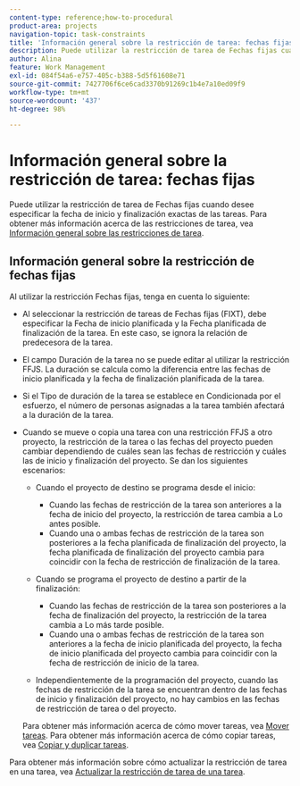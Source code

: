 ```yaml
---
content-type: reference;how-to-procedural
product-area: projects
navigation-topic: task-constraints
title: 'Información general sobre la restricción de tarea: fechas fijas'
description: Puede utilizar la restricción de tarea de Fechas fijas cuando desee especificar la fecha de inicio y finalización exactas de las tareas. Para obtener más información sobre las restricciones de tarea, vea Información general sobre las restricciones de tarea.
author: Alina
feature: Work Management
exl-id: 084f54a6-e757-405c-b388-5d5f61608e71
source-git-commit: 7427706f6ce6cad3370b91269c1b4e7a10ed09f9
workflow-type: tm+mt
source-wordcount: '437'
ht-degree: 98%

---
```


# Información general sobre la restricción de tarea: fechas fijas

Puede utilizar la restricción de tarea de Fechas fijas cuando desee especificar la fecha de inicio y finalización exactas de las tareas. Para obtener más información acerca de las restricciones de tarea, vea [Información general sobre las restricciones de tarea](../../../manage-work/tasks/task-constraints/task-constraint-overview.md).

## Información general sobre la restricción de fechas fijas

Al utilizar la restricción Fechas fijas, tenga en cuenta lo siguiente:

* Al seleccionar la restricción de tareas de Fechas fijas (FIXT), debe especificar la Fecha de inicio planificada y la Fecha planificada de finalización de la tarea. En este caso, se ignora la relación de predecesora de la tarea.
* El campo Duración de la tarea no se puede editar al utilizar la restricción FFJS. La duración se calcula como la diferencia entre las fechas de inicio planificada y la fecha de finalización planificada de la tarea.
* Si el Tipo de duración de la tarea se establece en Condicionada por el esfuerzo, el número de personas asignadas a la tarea también afectará a la duración de la tarea.
* Cuando se mueve o copia una tarea con una restricción FFJS a otro proyecto, la restricción de la tarea o las fechas del proyecto pueden cambiar dependiendo de cuáles sean las fechas de restricción y cuáles las de inicio y finalización del proyecto. Se dan los siguientes escenarios:

   * Cuando el proyecto de destino se programa desde el inicio:

      * Cuando las fechas de restricción de la tarea son anteriores a la fecha de inicio del proyecto, la restricción de tarea cambia a Lo antes posible.
      * Cuando una o ambas fechas de restricción de la tarea son posteriores a la fecha planificada de finalización del proyecto, la fecha planificada de finalización del proyecto cambia para coincidir con la fecha de restricción de finalización de la tarea.

   * Cuando se programa el proyecto de destino a partir de la finalización:

      * Cuando las fechas de restricción de la tarea son posteriores a la fecha de finalización del proyecto, la restricción de la tarea cambia a Lo más tarde posible.
      * Cuando una o ambas fechas de restricción de la tarea son anteriores a la fecha de inicio planificada del proyecto, la fecha de inicio planificada del proyecto cambia para coincidir con la fecha de restricción de inicio de la tarea.

   * Independientemente de la programación del proyecto, cuando las fechas de restricción de la tarea se encuentran dentro de las fechas de inicio y finalización del proyecto, no hay cambios en las fechas de restricción de tarea o del proyecto.

  Para obtener más información acerca de cómo mover tareas, vea [Mover tareas](../../../manage-work/tasks/manage-tasks/move-tasks.md). Para obtener más información acerca de cómo copiar tareas, vea [Copiar y duplicar tareas](../../../manage-work/tasks/manage-tasks/copy-and-duplicate-tasks.md).

Para obtener más información sobre cómo actualizar la restricción de tarea en una tarea, vea [Actualizar la restricción de tarea de una tarea](../../../manage-work/tasks/task-constraints/update-task-constraint-of-task.md).

<!--
<div data-mc-conditions="QuicksilverOrClassic.Draft mode">
<h2>Use the Fixed Dates Task Constraint</h2>
<p>(NOTE:&nbsp;replaced with new article linked above) </p>
<p>To update the Task Constraint to Finish No Later Than:</p>
<ol>
<li value="1">Go to a task whose Task Constraint you want to update.</li>
<li value="2"> <p data-mc-conditions="QuicksilverOrClassic.Quicksilver">Click the <strong>More</strong> icon <img src="assets/qs-more-icon-on-an-object.png"> next to the task name, then click <strong>Edit</strong>.</p> </li>
<li value="3">In the <strong>Overview</strong> section, expand the <strong>Task Constraint</strong> drop-down menu.</li>
<li value="4"> <p>Select <strong>Fixed Dates</strong>.</p> </li>
<li value="5"> <p>Specify a <strong>Planned Start Date</strong>.</p> <p>The task must start on this date. </p> </li>
<li value="6"> <p>Specify a <strong>Planned Completion Date</strong>.</p> <p>The task must complete on this date. </p> </li>
<li value="7">Click <strong>Save Changes</strong>.</li>
</ol>
</div>
-->
